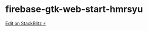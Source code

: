 # firebase-gtk-web-start-hmrsyu

[Edit on StackBlitz ⚡️](https://stackblitz.com/edit/firebase-gtk-web-start-hmrsyu)
